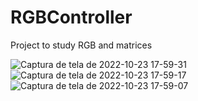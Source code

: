 # RGBController

Project to study RGB and matrices

![Captura de tela de 2022-10-23 17-59-31](https://user-images.githubusercontent.com/62065621/197418057-fcec1d92-645c-4ac5-bc96-ff41c8d1136b.png)
![Captura de tela de 2022-10-23 17-59-17](https://user-images.githubusercontent.com/62065621/197418064-51dcfcde-bfbd-4d93-aa85-55cb1b0deb4e.png)
![Captura de tela de 2022-10-23 17-59-07](https://user-images.githubusercontent.com/62065621/197418067-d6b108db-9c0e-46f1-bacb-524018d87a27.png)
